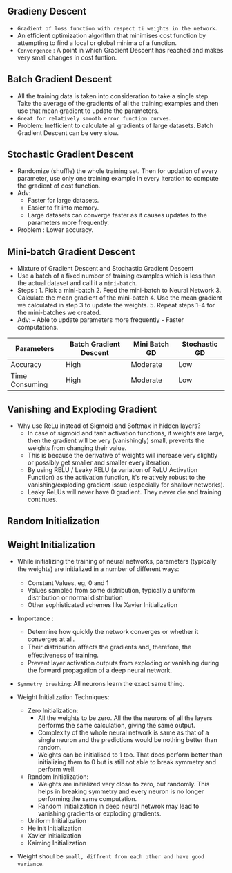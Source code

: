 ## Gradieny Descent
- `Gradient of loss function with respect ti weights in the network`.
- An efficient optimization algorithm that minimises cost function by attempting to find a local or global minima of a function.
- `Convergence` : A point in which Gradient Descent has reached and makes very small changes in cost funtion.

## Batch Gradient Descent
- All the training data is taken into consideration to take a single step. Take the average of the gradients of all the training examples and then use that mean gradient to update the parameters.
- `Great for relatively smooth error function curves`.
- Problem: Inefficient to calculate all gradients of large datasets. Batch Gradient Descent can be very slow.

## Stochastic Gradient Descent
- Randomize (shuffle) the whole training set. Then for updation of every parameter, use only one training example in every iteration to compute the gradient of cost function.
- Adv: 
    - Faster for large datasets.
    - Easier to fit into memory.
    - Large datasets can converge faster as it causes updates to the parameters more frequently.
- Problem : Lower accuracy.


## Mini-batch Gradient Descent
- Mixture of Gradient Descent and Stochastic Gradient Descent
- Use a batch of a fixed number of training examples which is less than the actual dataset and call it a `mini-batch`.
- Steps :
        1. Pick a mini-batch
        2. Feed the mini-batch to Neural Network
        3. Calculate the mean gradient of the mini-batch
        4. Use the mean gradient we calculated in step 3 to update the weights.
        5. Repeat steps 1–4 for the mini-batches we created.
- Adv: 
        - Able to update parameters more frequently 
        - Faster computations.
   
   
| Parameters | Batch Gradient Descent | Mini Batch GD | Stochastic GD |
|------------|------------------------|---------------|---------------|
|Accuracy|High|Moderate|Low|
|Time Consuming|High|Moderate|Low|

## Vanishing and Exploding Gradient
- Why use ReLu instead of Sigmoid and Softmax in hidden layers?
   - In case of sigmoid and tanh activation functions, if weights are large, then the gradient will be very (vanishingly) small, prevents the weights from changing their value. 
   - This is because the derivative of weights will increase very slightly or possibly get smaller and smaller every iteration.
   - By using RELU / Leaky RELU (a variation of ReLU Activation Function) as the activation function, it's relatively robust to the vanishing/exploding gradient issue (especially for shallow networks).
   - Leaky ReLUs will never have 0 gradient. They never die and training continues.
        
## Random Initialization

## Weight Initialization
- While initializing the training of neural networks, parameters (typically the weights) are initialized in a number of diﬀerent ways:
   - Constant Values, eg, 0 and 1
   - Values sampled from some distribution, typically a uniform distribution or normal distribution
   - Other sophisticated schemes like Xavier Initialization

- Importance :
   - Determine how quickly the network converges or whether it converges at all.
   - Their distribution aﬀects the gradients and, therefore, the eﬀectiveness of training.
   - Prevent layer activation outputs from exploding or vanishing during the forward propagation of a deep neural network.

- `Symmetry breaking`: All neurons learn the exact same thing.

- Weight Initialization Techniques:
   - Zero Initialization:
      - All the weights to be zero. All the the neurons of all the layers performs the same calculation, giving the same output.
      - Complexity of the whole neural network is same as that of a single neuron and the predictions would be nothing better than random.
      - Weights can be initialised to 1 too. That does perform better than initializing them to 0 but is still not able to break symmetry and perform well.
   - Random Initialization:
      - Weights are initialized very close to zero, but randomly. This helps in breaking symmetry and every neuron is no longer performing the same computation.
      - Random Initialization in deep neural netwrok may lead to vanishing gradients or exploding gradients.
   - Uniform Initialization
   - He init Initialization
   - Xavier Initialization
   - Kaiming Initialization

- Weight shoul be `small, diffrent from each other and have good variance`.
